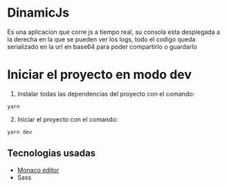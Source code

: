# DinamicJs

Es una aplicacion que corre js a tiempo real, su consola esta desplegada a la derecha en la que se pueden ver los logs,
todo el codigo queda serializado en la url en base64 para poder compartirlo o guardarlo

# Iniciar el proyecto en modo dev

1. Instalar todas las dependencias del proyecto con el comando: 
```
yarn
```

2. Iniciar el proyecto con el comando:
```
yarn dev
```

## Tecnologias usadas

* [Monaco editor](https://microsoft.github.io/monaco-editor/)
* Sass